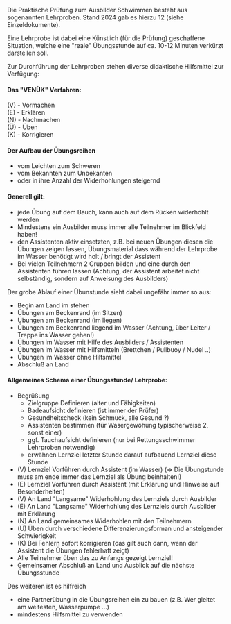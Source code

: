 Die Praktische Prüfung zum Ausbilder Schwimmen besteht aus sogenannten Lehrproben.
Stand 2024 gab es hierzu 12 (siehe Einzeldokumente).

Eine Lehrprobe ist dabei eine Künstlich (für die Prüfung) geschaffene Situation, welche eine "reale" Übungsstunde auf ca. 10-12 Minuten verkürzt darstellen soll.

Zur Durchführung der Lehrproben stehen diverse didaktische Hilfsmittel zur Verfügung:

#### Das "VENÜK" Verfahren:

(V) - Vormachen <br>
(E) - Erklären <br>
(N) - Nachmachen <br>
(Ü) - Üben <br>
(K) - Korrigieren

#### Der Aufbau der Übungsreihen

- vom Leichten zum Schweren
- vom Bekannten zum Unbekanten 
- oder in ihre Anzahl der Widerhohlungen steigernd


#### Generell gilt:
- jede Übung auf dem Bauch, kann auch auf dem Rücken widerhohlt werden
- Mindestens ein Ausbilder muss immer alle Teilnehmer im Blickfeld haben!
- den Assistenten aktiv einsetzten, z.B. bei neuen Übungen diesen die Übungen zeigen lassen, Übungsmaterial dass während der Lehrprobe im Wasser benötigt wird holt / bringt der Assistent
- Bei vielen Teilnehmern 2 Gruppen bilden und eine durch den Assistenten führen lassen (Achtung, der Assistent arbeitet nicht selbständig, sondern auf Anweisung des Ausbilders)

Der grobe Ablauf einer Übunstunde sieht dabei ungefähr immer so aus:
- Begin am Land im stehen
- Übungen am Beckenrand (im Sitzen)
- Übungen am Beckenrand (im liegen)
- Übungen am Beckenrand liegend im Wasser (Achtung, über Leiter / Treppe ins Wasser gehen!)
- Übungen im Wasser mit Hilfe des Ausbilders / Assistenten
- Übungen im Wasser mit Hilfsmitteln (Brettchen / Pullbuoy / Nudel ..)
- Übungen im Wasser ohne Hilfsmittel
- Abschluß an Land 

#### Allgemeines Schema einer Übungsstunde/ Lehrprobe:

- Begrüßung
  - Zielgruppe Definieren (alter und Fähigkeiten)
  - Badeaufsicht definieren (ist immer der Prüfer)
  - Gesundheitscheck (kein Schmuck, alle Gesund ?)
  - Assistenten bestimmen (für Wasergewöhung typischerweise 2, sonst einer)
  - ggf. Tauchaufsicht definieren (nur bei Rettungsschwimmer Lehrproben notwendig)
  - erwähnen Lernziel letzter Stunde darauf aufbauend Lernziel diese Stunde
- (V) Lernziel Vorführen durch Assistent (im Wasser) (=> Die Übungstunde muss am ende immer das Lernziel als Übung beinhalten!)
- (E) Lernziel Vorführen durch Assistent (mit Erklärung und Hinweise auf Besonderheiten)
- (V) An Land "Langsame" Widerhohlung des Lernziels durch Ausbilder
- (E) An Land "Langsame" Widerhohlung des Lernziels durch Ausbilder mit Erklärung
- (N) An Land gemeinsames Widerhohlen mit den Teilnehmern 
- (Ü) Üben durch verschiedene Differenzierungsforman und ansteigender Schwierigkeit
- (K) Bei Fehlern sofort korrigieren (das gilt auch dann, wenn der Assistent die Übungen fehlerhaft zeigt)
- Alle Teilnehmer üben das zu Anfangs gezeigt Lernziel!
- Gemeinsamer Abschluß an Land und Ausblick auf die nächste Übungsstunde
  
Des weiteren ist es hilfreich
- eine Partnerübung in die Übungsreihen ein zu bauen (z.B. Wer gleitet am weitesten, Wasserpumpe ...)
- mindestens Hilfsmittel zu verwenden
